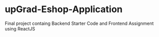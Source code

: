 # upGrad-Eshop-Application
 Final project containg Backend Starter Code and Frontend Assignment using ReactJS
